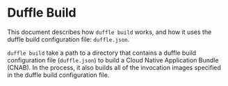# Duffle Build

This document describes how `duffle build` works, and how it uses the duffle build configuration file: `duffle.json`.

`duffle build` take a path to a directory that contains a duffle build configuration file (`duffle.json`) to build a Cloud Native Application Bundle (CNAB). In the process, it also builds all of the invocation images specified in the duffle build configuration file.
